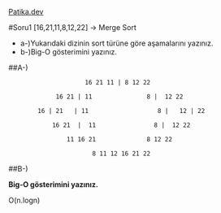 [Patika.dev](https://www.patika.dev/tr)

#Soru1
[16,21,11,8,12,22] -> Merge Sort

- a-)Yukarıdaki dizinin sort türüne göre aşamalarını yazınız.
- b-)Big-O gösterimini yazınız.

##A-)

                         16 21 11 | 8 12 22

                 16 21 | 11               8 |  12 22

            16 | 21   | 11                   8 |   12 | 22 

                16 21  |  11                8 |  12 22  
                    
                    11 16 21              8 12 22
                        
                           8 11 12 16 21 22


##B-)

**Big-O gösterimini yazınız.**

O(n.logn)